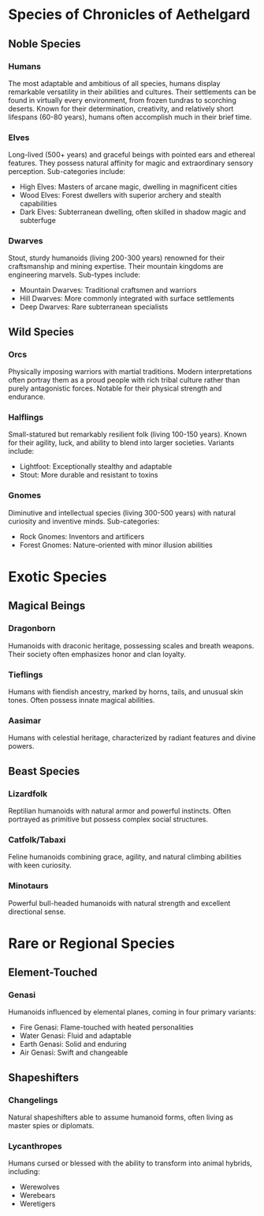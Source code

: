 # Species of Chronicles of Aethelgard

## Noble Species
### Humans
The most adaptable and ambitious of all species, humans display remarkable versatility in their abilities and cultures. Their settlements can be found in virtually every environment, from frozen tundras to scorching deserts. Known for their determination, creativity, and relatively short lifespans (60-80 years), humans often accomplish much in their brief time.

### Elves
Long-lived (500+ years) and graceful beings with pointed ears and ethereal features. They possess natural affinity for magic and extraordinary sensory perception. Sub-categories include:
- High Elves: Masters of arcane magic, dwelling in magnificent cities
- Wood Elves: Forest dwellers with superior archery and stealth capabilities
- Dark Elves: Subterranean dwelling, often skilled in shadow magic and subterfuge

### Dwarves
Stout, sturdy humanoids (living 200-300 years) renowned for their craftsmanship and mining expertise. Their mountain kingdoms are engineering marvels. Sub-types include:
- Mountain Dwarves: Traditional craftsmen and warriors
- Hill Dwarves: More commonly integrated with surface settlements
- Deep Dwarves: Rare subterranean specialists

## Wild Species
### Orcs
Physically imposing warriors with martial traditions. Modern interpretations often portray them as a proud people with rich tribal culture rather than purely antagonistic forces. Notable for their physical strength and endurance.

### Halflings
Small-statured but remarkably resilient folk (living 100-150 years). Known for their agility, luck, and ability to blend into larger societies. Variants include:
- Lightfoot: Exceptionally stealthy and adaptable
- Stout: More durable and resistant to toxins

### Gnomes
Diminutive and intellectual species (living 300-500 years) with natural curiosity and inventive minds. Sub-categories:
- Rock Gnomes: Inventors and artificers
- Forest Gnomes: Nature-oriented with minor illusion abilities

# Exotic Species

## Magical Beings
### Dragonborn
Humanoids with draconic heritage, possessing scales and breath weapons. Their society often emphasizes honor and clan loyalty.

### Tieflings
Humans with fiendish ancestry, marked by horns, tails, and unusual skin tones. Often possess innate magical abilities.

### Aasimar
Humans with celestial heritage, characterized by radiant features and divine powers.

## Beast Species
### Lizardfolk
Reptilian humanoids with natural armor and powerful instincts. Often portrayed as primitive but possess complex social structures.

### Catfolk/Tabaxi
Feline humanoids combining grace, agility, and natural climbing abilities with keen curiosity.

### Minotaurs
Powerful bull-headed humanoids with natural strength and excellent directional sense.

# Rare or Regional Species

## Element-Touched
### Genasi
Humanoids influenced by elemental planes, coming in four primary variants:
- Fire Genasi: Flame-touched with heated personalities
- Water Genasi: Fluid and adaptable
- Earth Genasi: Solid and enduring
- Air Genasi: Swift and changeable

## Shapeshifters
### Changelings
Natural shapeshifters able to assume humanoid forms, often living as master spies or diplomats.

### Lycanthropes
Humans cursed or blessed with the ability to transform into animal hybrids, including:
- Werewolves
- Werebears
- Weretigers
